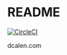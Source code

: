 # README

[![CircleCI](https://circleci.com/gh/fukumura/dcalen.svg?style=svg)](https://circleci.com/gh/fukumura/dcalen)

dcalen.com

